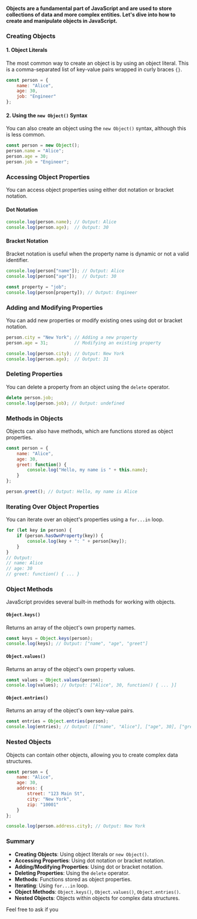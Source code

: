#### Objects are a fundamental part of JavaScript and are used to store collections of data and more complex entities. Let's dive into how to create and manipulate objects in JavaScript.

### Creating Objects

#### 1. Object Literals

The most common way to create an object is by using an object literal. This is a comma-separated list of key-value pairs wrapped in curly braces `{}`.

```javascript
const person = {
    name: "Alice",
    age: 30,
    job: "Engineer"
};
```

#### 2. Using the `new Object()` Syntax

You can also create an object using the `new Object()` syntax, although this is less common.

```javascript
const person = new Object();
person.name = "Alice";
person.age = 30;
person.job = "Engineer";
```

### Accessing Object Properties

You can access object properties using either dot notation or bracket notation.

#### Dot Notation

```javascript
console.log(person.name); // Output: Alice
console.log(person.age);  // Output: 30
```

#### Bracket Notation

Bracket notation is useful when the property name is dynamic or not a valid identifier.

```javascript
console.log(person["name"]); // Output: Alice
console.log(person["age"]);  // Output: 30

const property = "job";
console.log(person[property]); // Output: Engineer
```

### Adding and Modifying Properties

You can add new properties or modify existing ones using dot or bracket notation.

```javascript
person.city = "New York"; // Adding a new property
person.age = 31;          // Modifying an existing property

console.log(person.city); // Output: New York
console.log(person.age);  // Output: 31
```

### Deleting Properties

You can delete a property from an object using the `delete` operator.

```javascript
delete person.job;
console.log(person.job); // Output: undefined
```

### Methods in Objects

Objects can also have methods, which are functions stored as object properties.

```javascript
const person = {
    name: "Alice",
    age: 30,
    greet: function() {
        console.log("Hello, my name is " + this.name);
    }
};

person.greet(); // Output: Hello, my name is Alice
```

### Iterating Over Object Properties

You can iterate over an object's properties using a `for...in` loop.

```javascript
for (let key in person) {
    if (person.hasOwnProperty(key)) {
        console.log(key + ": " + person[key]);
    }
}
// Output:
// name: Alice
// age: 30
// greet: function() { ... }
```

### Object Methods

JavaScript provides several built-in methods for working with objects.

#### `Object.keys()`

Returns an array of the object's own property names.

```javascript
const keys = Object.keys(person);
console.log(keys); // Output: ["name", "age", "greet"]
```

#### `Object.values()`

Returns an array of the object's own property values.

```javascript
const values = Object.values(person);
console.log(values); // Output: ["Alice", 30, function() { ... }]
```

#### `Object.entries()`

Returns an array of the object's own key-value pairs.

```javascript
const entries = Object.entries(person);
console.log(entries); // Output: [["name", "Alice"], ["age", 30], ["greet", function() { ... }]]
```

### Nested Objects

Objects can contain other objects, allowing you to create complex data structures.

```javascript
const person = {
    name: "Alice",
    age: 30,
    address: {
        street: "123 Main St",
        city: "New York",
        zip: "10001"
    }
};

console.log(person.address.city); // Output: New York
```

### Summary

- **Creating Objects**: Using object literals or `new Object()`.
- **Accessing Properties**: Using dot notation or bracket notation.
- **Adding/Modifying Properties**: Using dot or bracket notation.
- **Deleting Properties**: Using the `delete` operator.
- **Methods**: Functions stored as object properties.
- **Iterating**: Using `for...in` loop.
- **Object Methods**: `Object.keys()`, `Object.values()`, `Object.entries()`.
- **Nested Objects**: Objects within objects for complex data structures.

Feel free to ask if you

